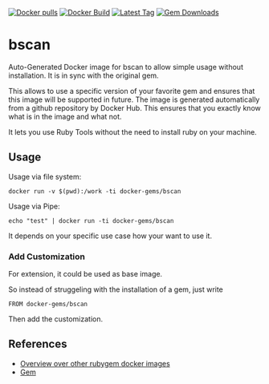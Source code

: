 [![Docker pulls](https://img.shields.io/docker/pulls/rubygem/bscan.svg)](https://hub.docker.com/r/rubygem/bscan/)
[![Docker Build](https://img.shields.io/docker/automated/rubygem/bscan.svg)](https://hub.docker.com/r/rubygem/bscan/)
[![Latest Tag](https://img.shields.io/github/tag/docker-rubygem/bscan.svg)](https://hub.docker.com/r/rubygem/bscan/)
[![Gem Downloads](https://img.shields.io/gem/dt/bscan.svg)](https://rubygems.org/gems/bscan/)
# bscan

Auto-Generated Docker image for bscan to allow simple usage without installation.
It is in sync with the original gem.

This allows to use a specific version of your favorite gem and ensures that this image will be supported in future.
The image is generated automatically from a github repository by Docker Hub.
This ensures that you exactly know what is in the image and what not.

It lets you use Ruby Tools without the need to install ruby on your machine.

## Usage

Usage via file system:

`docker run -v $(pwd):/work -ti docker-gems/bscan`

Usage via Pipe:

`echo "test" | docker run -ti docker-gems/bscan`

It depends on your specific use case how your want to use it.

### Add Customization

For extension, it could be used as base image.

So instead of struggeling with the installation of a gem, just write

`FROM docker-gems/bscan`

Then add the customization.

## References

 - [Overview over other rubygem docker images](https://github.com/thinkbot/docker-rubygem)
 - [Gem](https://rubygems.org/gems/bscan/)
